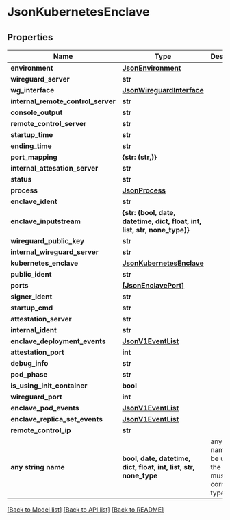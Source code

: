 # JsonKubernetesEnclave


## Properties
Name | Type | Description | Notes
------------ | ------------- | ------------- | -------------
**environment** | [**JsonEnvironment**](JsonEnvironment.md) |  | [optional] 
**wireguard_server** | **str** |  | [optional] 
**wg_interface** | [**JsonWireguardInterface**](JsonWireguardInterface.md) |  | [optional] 
**internal_remote_control_server** | **str** |  | [optional] 
**console_output** | **str** |  | [optional] 
**remote_control_server** | **str** |  | [optional] 
**startup_time** | **str** |  | [optional] 
**ending_time** | **str** |  | [optional] 
**port_mapping** | **{str: (str,)}** |  | [optional] 
**internal_attesation_server** | **str** |  | [optional] 
**status** | **str** |  | [optional] 
**process** | [**JsonProcess**](JsonProcess.md) |  | [optional] 
**enclave_ident** | **str** |  | [optional] 
**enclave_inputstream** | **{str: (bool, date, datetime, dict, float, int, list, str, none_type)}** |  | [optional] 
**wireguard_public_key** | **str** |  | [optional] 
**internal_wireguard_server** | **str** |  | [optional] 
**kubernetes_enclave** | [**JsonKubernetesEnclave**](JsonKubernetesEnclave.md) |  | [optional] 
**public_ident** | **str** |  | [optional] 
**ports** | [**[JsonEnclavePort]**](JsonEnclavePort.md) |  | [optional] 
**signer_ident** | **str** |  | [optional] 
**startup_cmd** | **str** |  | [optional] 
**attestation_server** | **str** |  | [optional] 
**internal_ident** | **str** |  | [optional] 
**enclave_deployment_events** | [**JsonV1EventList**](JsonV1EventList.md) |  | [optional] 
**attestation_port** | **int** |  | [optional] 
**debug_info** | **str** |  | [optional] 
**pod_phase** | **str** |  | [optional] 
**is_using_init_container** | **bool** |  | [optional] 
**wireguard_port** | **int** |  | [optional] 
**enclave_pod_events** | [**JsonV1EventList**](JsonV1EventList.md) |  | [optional] 
**enclave_replica_set_events** | [**JsonV1EventList**](JsonV1EventList.md) |  | [optional] 
**remote_control_ip** | **str** |  | [optional] 
**any string name** | **bool, date, datetime, dict, float, int, list, str, none_type** | any string name can be used but the value must be the correct type | [optional]

[[Back to Model list]](../README.md#documentation-for-models) [[Back to API list]](../README.md#documentation-for-api-endpoints) [[Back to README]](../README.md)


